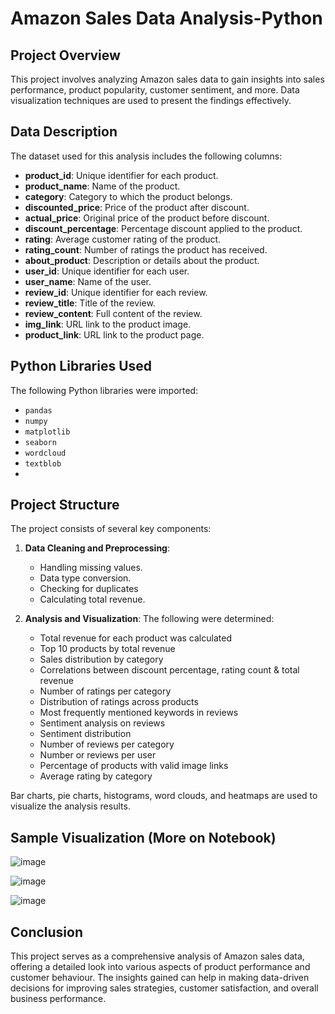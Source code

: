 # Amazon Sales Data Analysis-Python

## Project Overview

This project involves analyzing Amazon sales data to gain insights into sales performance, product popularity, customer sentiment, and more. Data visualization techniques are used to present the findings effectively.

## Data Description

The dataset used for this analysis includes the following columns:

- **product_id**: Unique identifier for each product.
- **product_name**: Name of the product.
- **category**: Category to which the product belongs.
- **discounted_price**: Price of the product after discount.
- **actual_price**: Original price of the product before discount.
- **discount_percentage**: Percentage discount applied to the product.
- **rating**: Average customer rating of the product.
- **rating_count**: Number of ratings the product has received.
- **about_product**: Description or details about the product.
- **user_id**: Unique identifier for each user.
- **user_name**: Name of the user.
- **review_id**: Unique identifier for each review.
- **review_title**: Title of the review.
- **review_content**: Full content of the review.
- **img_link**: URL link to the product image.
- **product_link**: URL link to the product page.

## Python Libraries Used
The following Python libraries were imported:
- `pandas`
- `numpy`
- `matplotlib`
- `seaborn`
- `wordcloud`
- `textblob`
- 
## Project Structure

The project consists of several key components:

1. **Data Cleaning and Preprocessing**: 
    - Handling missing values.
    - Data type conversion.
    - Checking for duplicates
    - Calculating total revenue.

2. **Analysis and Visualization**:
   The following were determined:
    - Total revenue for each product was calculated
    - Top 10 products by total revenue
    - Sales distribution by category
    - Correlations between discount percentage, rating count & total revenue
    - Number of ratings per category
    - Distribution of ratings across products
    - Most frequently mentioned keywords in reviews
    - Sentiment analysis on reviews
    - Sentiment distribution
    - Number of reviews per category
    - Number or reviews per user
    - Percentage of products with valid image links
    - Average rating by category  

Bar charts, pie charts, histograms, word clouds, and heatmaps are used to visualize the analysis results.

## Sample Visualization (More on Notebook)
![image](https://github.com/user-attachments/assets/f0102a3e-7bac-4596-8ccf-643ed109f4b3)

![image](https://github.com/user-attachments/assets/594e3d4f-380f-484a-9ece-69dcfbf15ccc)

![image](https://github.com/user-attachments/assets/e90c8d78-9341-44cf-ab05-148da7068ba6)

## Conclusion
This project serves as a comprehensive analysis of Amazon sales data, offering a detailed look into various aspects of product performance and customer behaviour. The insights gained can help in making data-driven decisions for improving sales strategies, customer satisfaction, and overall business performance. 
  

